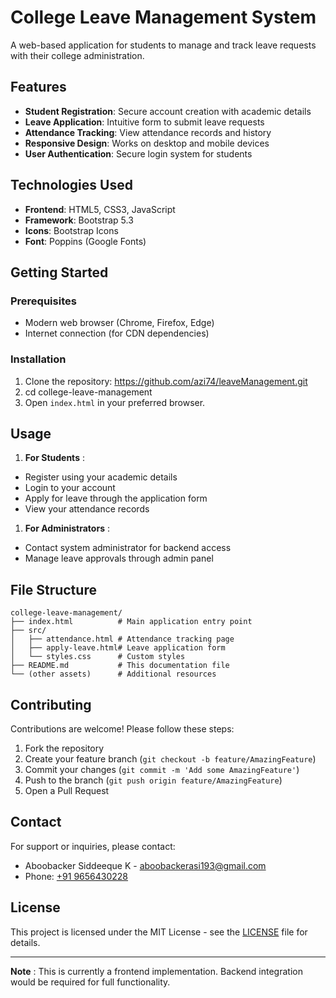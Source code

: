 # College Leave Management System

A web-based application for students to manage and track leave requests with their college administration.

## Features

- **Student Registration**: Secure account creation with academic details
- **Leave Application**: Intuitive form to submit leave requests
- **Attendance Tracking**: View attendance records and history
- **Responsive Design**: Works on desktop and mobile devices
- **User Authentication**: Secure login system for students

## Technologies Used

- **Frontend**: HTML5, CSS3, JavaScript
- **Framework**: Bootstrap 5.3
- **Icons**: Bootstrap Icons
- **Font**: Poppins (Google Fonts)

## Getting Started

### Prerequisites

- Modern web browser (Chrome, Firefox, Edge)
- Internet connection (for CDN dependencies)

### Installation

1. Clone the repository:
   https://github.com/azi74/leaveManagement.git
2. cd college-leave-management
3. Open `index.html` in your preferred browser.

## Usage

1. **For Students** :

* Register using your academic details
* Login to your account
* Apply for leave through the application form
* View your attendance records

1. **For Administrators** :

* Contact system administrator for backend access
* Manage leave approvals through admin panel

## File Structure

```
college-leave-management/
├── index.html          # Main application entry point
├── src/
│   ├── attendance.html # Attendance tracking page
│   ├── apply-leave.html# Leave application form
│   └── styles.css      # Custom styles
├── README.md           # This documentation file
└── (other assets)      # Additional resources
```

## Contributing

Contributions are welcome! Please follow these steps:

1. Fork the repository
2. Create your feature branch (`git checkout -b feature/AmazingFeature`)
3. Commit your changes (`git commit -m 'Add some AmazingFeature'`)
4. Push to the branch (`git push origin feature/AmazingFeature`)
5. Open a Pull Request

## Contact

For support or inquiries, please contact:

* Aboobacker Siddeeque K - [aboobackerasi193@gmail.com](https://mailto:aboobackerasi193@gmail.com/)
* Phone: [+91 9656430228]()

## License

This project is licensed under the MIT License - see the [LICENSE](https://license/) file for details.

---

 **Note** : This is currently a frontend implementation. Backend integration would be required for full functionality.
